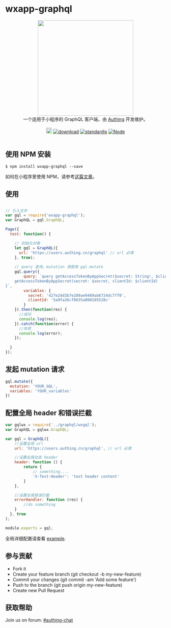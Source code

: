 # wxapp-graphql

<div align=center><img width="300" src="https://files.authing.co/authing-console/authing-logo-new-20210924.svg"></div>
<div align=center>一个适用于小程序的 GraphQL 客户端，由 <a href="https://authing.cn" target="_blank">Authing</a> 开发维护。</div>
<br/>
<div align="center">
  <a href="https://badge.fury.io/js/wxapp-graphql"><img src="https://badge.fury.io/js/wxapp-graphql.svg" alt="npm version" height="18"></a>
  <a href="https://npmcharts.com/compare/wxapp-graphql" target="_blank"><img src="https://img.shields.io/npm/dm/wxapp-graphql" alt="download"></a>
  <a href="https://standardjs.com" target="_blank"><img src="https://img.shields.io/badge/code_style-standard-brightgreen.svg" alt="standardjs"></a>
  <a href="javascript:;" target="_blank"><img src="https://img.shields.io/badge/node-%3E=12-green.svg" alt="Node"></a>
</div>
<br/>

## 使用 NPM 安装

``` shell
$ npm install wxapp-graphql --save
```

如何在小程序里使用 NPM，请参考[这篇文章](https://developers.weixin.qq.com/miniprogram/dev/devtools/npm.html)。

## 使用

``` javascript

// 引入文件
var gql = require('wxapp-graphql');
var GraphQL = gql.GraphQL;

Page({
  test: function() {

    // 初始化对象
    let gql = GraphQL({
      url: 'https://users.authing.cn/graphql' // url 必填 
    }, true);
    
    // query 查询，mutation 请使用 gql.mutate
    gql.query({
        query: `query getAccessTokenByAppSecret($secret: String!, $clientId: String!){
    getAccessTokenByAppSecret(secret: $secret, clientId: $clientId)
}`,
        variables: {
          secret: '427e24d3b7e289ae9469ab6724dc7ff0',
          clientId: '5a9fa26cf8635a000185528c'
        }
    }).then(function(res) {
      //成功
      console.log(res);
    }).catch(function(error) {
      //失败
      console.log(error);
    });
    
  }
});

```

## 发起 mutation 请求

``` javascript
gql.mutate({
  mutation: 'YOUR_GQL',
  variables: 'YOUR_variables'
})
```

## 配置全局 header 和错误拦截

``` javascript
var gqlwx = require('../graphql/wxgql');
var GraphQL = gqlwx.GraphQL;

var gql = GraphQL({
    //设置全局 url
    url: 'https://users.authing.cn/graphql', // url 必填

    //设置全居动态 header
    header: function () {
        return {
            // something....
            'X-Test-Header': 'test header content'
        }
    },

    //设置全居错误拦截
    errorHandler: function (res) {
        //do something
    }
  }, true
);

module.exports = gql;
```

全局详细配置请查看 [example](https://github.com/Authing/wxapp-graphql/blob/master/src/example/graphql.js).

## 参与贡献
- Fork it
- Create your feature branch (git checkout -b my-new-feature)
- Commit your changes (git commit -am 'Add some feature')
- Push to the branch (git push origin my-new-feature)
- Create new Pull Request

## 获取帮助

Join us on forum: [#authing-chat](https://forum.authing.cn/)
